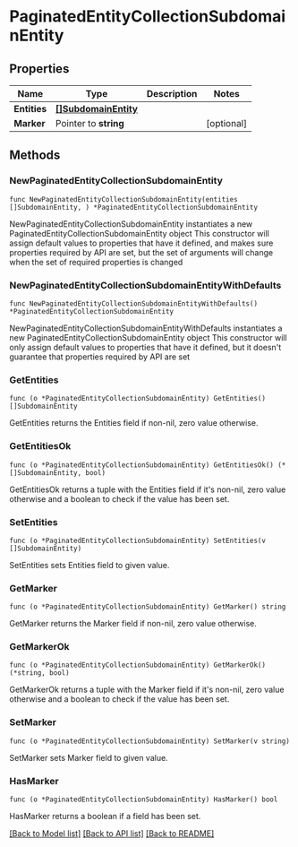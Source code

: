 # PaginatedEntityCollectionSubdomainEntity

## Properties

Name | Type | Description | Notes
------------ | ------------- | ------------- | -------------
**Entities** | [**[]SubdomainEntity**](SubdomainEntity.md) |  | 
**Marker** | Pointer to **string** |  | [optional] 

## Methods

### NewPaginatedEntityCollectionSubdomainEntity

`func NewPaginatedEntityCollectionSubdomainEntity(entities []SubdomainEntity, ) *PaginatedEntityCollectionSubdomainEntity`

NewPaginatedEntityCollectionSubdomainEntity instantiates a new PaginatedEntityCollectionSubdomainEntity object
This constructor will assign default values to properties that have it defined,
and makes sure properties required by API are set, but the set of arguments
will change when the set of required properties is changed

### NewPaginatedEntityCollectionSubdomainEntityWithDefaults

`func NewPaginatedEntityCollectionSubdomainEntityWithDefaults() *PaginatedEntityCollectionSubdomainEntity`

NewPaginatedEntityCollectionSubdomainEntityWithDefaults instantiates a new PaginatedEntityCollectionSubdomainEntity object
This constructor will only assign default values to properties that have it defined,
but it doesn't guarantee that properties required by API are set

### GetEntities

`func (o *PaginatedEntityCollectionSubdomainEntity) GetEntities() []SubdomainEntity`

GetEntities returns the Entities field if non-nil, zero value otherwise.

### GetEntitiesOk

`func (o *PaginatedEntityCollectionSubdomainEntity) GetEntitiesOk() (*[]SubdomainEntity, bool)`

GetEntitiesOk returns a tuple with the Entities field if it's non-nil, zero value otherwise
and a boolean to check if the value has been set.

### SetEntities

`func (o *PaginatedEntityCollectionSubdomainEntity) SetEntities(v []SubdomainEntity)`

SetEntities sets Entities field to given value.


### GetMarker

`func (o *PaginatedEntityCollectionSubdomainEntity) GetMarker() string`

GetMarker returns the Marker field if non-nil, zero value otherwise.

### GetMarkerOk

`func (o *PaginatedEntityCollectionSubdomainEntity) GetMarkerOk() (*string, bool)`

GetMarkerOk returns a tuple with the Marker field if it's non-nil, zero value otherwise
and a boolean to check if the value has been set.

### SetMarker

`func (o *PaginatedEntityCollectionSubdomainEntity) SetMarker(v string)`

SetMarker sets Marker field to given value.

### HasMarker

`func (o *PaginatedEntityCollectionSubdomainEntity) HasMarker() bool`

HasMarker returns a boolean if a field has been set.


[[Back to Model list]](../README.md#documentation-for-models) [[Back to API list]](../README.md#documentation-for-api-endpoints) [[Back to README]](../README.md)


